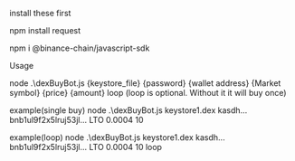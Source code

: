 install these first

npm install request

npm i @binance-chain/javascript-sdk


Usage

node .\dexBuyBot.js {keystore_file} {password} {wallet address} {Market symbol} {price} {amount} loop (loop is optional. Without it it will buy once)

example(single buy)
node .\dexBuyBot.js keystore1.dex kasdh... bnb1ul9f2x5lruj53jl... LTO 0.0004 10

example(loop)
node .\dexBuyBot.js keystore1.dex kasdh... bnb1ul9f2x5lruj53jl... LTO 0.0004 10 loop

